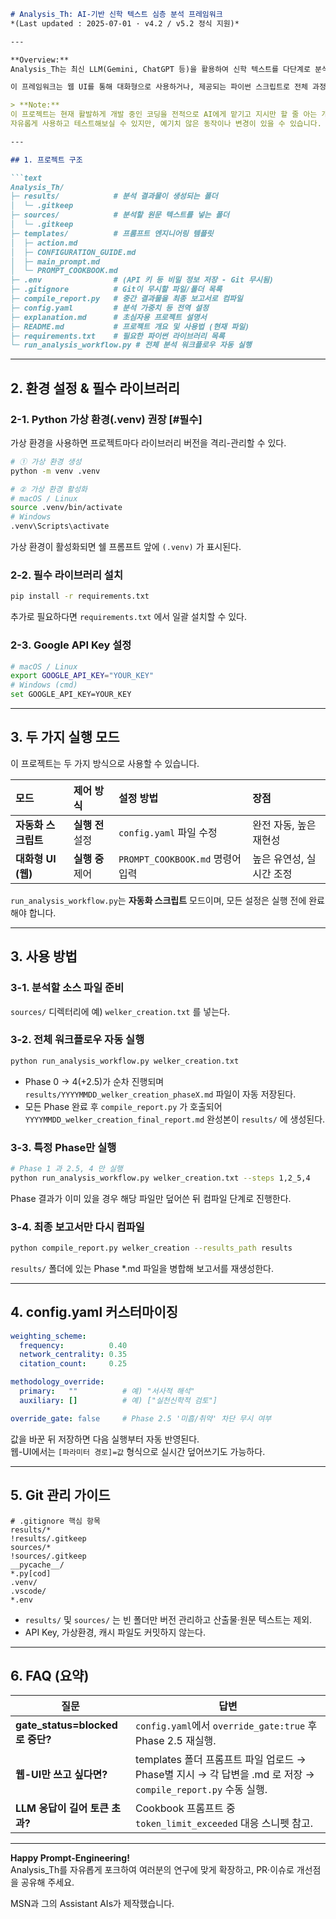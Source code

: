 ```markdown
# Analysis_Th: AI-기반 신학 텍스트 심층 분석 프레임워크  
*(Last updated : 2025-07-01 · v4.2 / v5.2 정식 지원)*  

---

**Overview:**  
Analysis_Th는 최신 LLM(Gemini, ChatGPT 등)을 활용하여 신학 텍스트를 다단계로 분석-검증-보고하는 "프롬프트 엔지니어링 + 파이썬 자동화" 프레임워크입니다.

이 프레임워크는 웹 UI를 통해 대화형으로 사용하거나, 제공되는 파이썬 스크립트로 전체 과정을 완전 자동화할 수 있습니다.

> **Note:**
이 프로젝트는 현재 활발하게 개발 중인 코딩을 전적으로 AI에게 맡기고 지시만 할 줄 아는 개인 프로젝트입니다.
자유롭게 사용하고 테스트해보실 수 있지만, 예기치 않은 동작이나 변경이 있을 수 있습니다. 피드백과 기여는 언제나 환영합니다!

---

## 1. 프로젝트 구조

```text
Analysis_Th/
├─ results/            # 분석 결과물이 생성되는 폴더
│  └─ .gitkeep
├─ sources/            # 분석할 원문 텍스트를 넣는 폴더
│  └─ .gitkeep
├─ templates/          # 프롬프트 엔지니어링 템플릿
│  ├─ action.md
│  ├─ CONFIGURATION_GUIDE.md
│  ├─ main_prompt.md
│  └─ PROMPT_COOKBOOK.md
├─ .env                # (API 키 등 비밀 정보 저장 - Git 무시됨)
├─ .gitignore          # Git이 무시할 파일/폴더 목록
├─ compile_report.py   # 중간 결과물을 최종 보고서로 컴파일
├─ config.yaml         # 분석 가중치 등 전역 설정
├─ explanation.md      # 초심자용 프로젝트 설명서
├─ README.md           # 프로젝트 개요 및 사용법 (현재 파일)
├─ requirements.txt    # 필요한 파이썬 라이브러리 목록
└─ run_analysis_workflow.py # 전체 분석 워크플로우 자동 실행
```

---

## 2. 환경 설정 & 필수 라이브러리

### 2-1. Python 가상 환경(.venv) 권장 [#필수]

가상 환경을 사용하면 프로젝트마다 라이브러리 버전을 격리-관리할 수 있다.

```bash
# ① 가상 환경 생성
python -m venv .venv

# ② 가상 환경 활성화
# macOS / Linux
source .venv/bin/activate
# Windows
.venv\Scripts\activate
```

가상 환경이 활성화되면 쉘 프롬프트 앞에 `(.venv)` 가 표시된다.

### 2-2. 필수 라이브러리 설치

```bash
pip install -r requirements.txt
```

추가로 필요하다면 `requirements.txt` 에서 일괄 설치할 수 있다.

### 2-3. Google API Key 설정

```bash
# macOS / Linux
export GOOGLE_API_KEY="YOUR_KEY"
# Windows (cmd)
set GOOGLE_API_KEY=YOUR_KEY
```

---

## 3. 두 가지 실행 모드

이 프로젝트는 두 가지 방식으로 사용할 수 있습니다.

| 모드 | 제어 방식 | 설정 방법 | 장점 |
| :--- | :--- | :--- | :--- |
| **자동화 스크립트** | **실행 전** 설정 | `config.yaml` 파일 수정 | 완전 자동, 높은 재현성 |
| **대화형 UI (웹)** | **실행 중** 제어 | `PROMPT_COOKBOOK.md` 명령어 입력 | 높은 유연성, 실시간 조정 |

`run_analysis_workflow.py`는 **자동화 스크립트** 모드이며, 모든 설정은 실행 전에 완료해야 합니다.

---

## 3. 사용 방법

### 3-1. 분석할 소스 파일 준비

`sources/` 디렉터리에 예) `welker_creation.txt` 를 넣는다.

### 3-2. 전체 워크플로우 자동 실행

```bash
python run_analysis_workflow.py welker_creation.txt
```

* Phase 0 → 4(+2.5)가 순차 진행되며  
 `results/YYYYMMDD_welker_creation_phaseX.md` 파일이 자동 저장된다.  
* 모든 Phase 완료 후 `compile_report.py` 가 호출되어  
 `YYYYMMDD_welker_creation_final_report.md` 완성본이 `results/` 에 생성된다.

### 3-3. 특정 Phase만 실행

```bash
# Phase 1 과 2.5, 4 만 실행
python run_analysis_workflow.py welker_creation.txt --steps 1,2_5,4
```

Phase 결과가 이미 있을 경우 해당 파일만 덮어쓴 뒤 컴파일 단계로 진행한다.

### 3-4. 최종 보고서만 다시 컴파일

```bash
python compile_report.py welker_creation --results_path results
```

`results/` 폴더에 있는 Phase *.md 파일을 병합해 보고서를 재생성한다.

---

## 4. config.yaml 커스터마이징

```yaml
weighting_scheme:
  frequency:          0.40
  network_centrality: 0.35
  citation_count:     0.25

methodology_override:
  primary:   ""          # 예) "서사적 해석"
  auxiliary: []          # 예) ["실천신학적 검토"]

override_gate: false     # Phase 2.5 '미흡/취약' 차단 무시 여부
```

값을 바꾼 뒤 저장하면 다음 실행부터 자동 반영된다.  
웹-UI에서는 `[파라미터 경로]=값` 형식으로 실시간 덮어쓰기도 가능하다.

---

## 5. Git 관리 가이드

```
# .gitignore 핵심 항목
results/*
!results/.gitkeep
sources/*
!sources/.gitkeep
__pycache__/
*.py[cod]
.venv/
.vscode/
*.env
```

* `results/` 및 `sources/` 는 빈 폴더만 버전 관리하고 산출물·원문 텍스트는 제외.  
* API Key, 가상환경, 캐시 파일도 커밋하지 않는다.

---

## 6. FAQ (요약)

| 질문 | 답변 |
|------|------|
| **gate_status=blocked로 중단?** | `config.yaml`에서 `override_gate:true` 후 Phase 2.5 재실행. |
| **웹-UI만 쓰고 싶다면?** | templates 폴더 프롬프트 파일 업로드 → Phase별 지시 → 각 답변을 .md 로 저장 → `compile_report.py` 수동 실행. |
| **LLM 응답이 길어 토큰 초과?** | Cookbook 프롬프트 중 `token_limit_exceeded` 대응 스니펫 참고. |

---

**Happy Prompt-Engineering!**  
Analysis_Th를 자유롭게 포크하여 여러분의 연구에 맞게 확장하고, PR·이슈로 개선점을 공유해 주세요.  

MSN과 그의 Assistant AIs가 제작했습니다.
```
